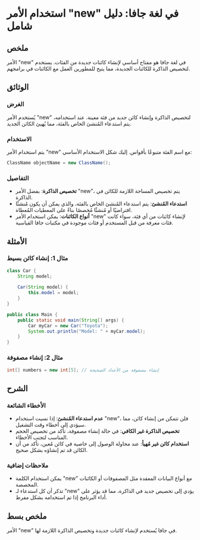 <!--
Meta Description: # استخدام الأمر "new" في لغة جافا: دليل شامل ## ملخص الأمر "new" في لغة جافا هو مفتاح أساسي لإنشاء كائنات جديدة من الفئات. يستخدم لتخصيص الذاكرة للكائ...
Meta Keywords: new, الأمر, الذاكرة, استخدام, نشئ
-->

# استخدام الأمر "new" في لغة جافا: دليل شامل

## ملخص
الأمر "new" في لغة جافا هو مفتاح أساسي لإنشاء كائنات جديدة من الفئات. يستخدم لتخصيص الذاكرة للكائنات الجديدة، مما يتيح للمطورين العمل مع الكائنات في برامجهم.

## الوثائق
### الغرض
يُستخدم الأمر "new" لتخصيص الذاكرة وإنشاء كائن جديد من فئة معينة. عند استخدامه، يتم استدعاء المُنشئ الخاص بالفئة، مما يُهيئ الكائن الجديد.

### الاستخدام
يتم استخدام الأمر "new" مع اسم الفئة متبوعًا بأقواس. إليك شكل الاستخدام الأساسي:

```java
ClassName objectName = new ClassName();
```

### التفاصيل
- **تخصيص الذاكرة**: بفضل الأمر "new"، يتم تخصيص المساحة اللازمة للكائن في الذاكرة.
- **استدعاء المُنشئ**: يتم استدعاء المُنشئ الخاص بالفئة، والذي يمكن أن يكون مُنشئًا افتراضيًا أو مُنشئًا مُخصصًا بناءً على المعطيات المُعطاة.
- **أنواع الكائنات**: يمكن استخدام الأمر "new" لإنشاء كائنات من أي فئة، سواء كانت فئات معرفة من قبل المستخدم أو فئات موجودة في مكتبات جافا القياسية.

## الأمثلة
### مثال 1: إنشاء كائن بسيط
```java
class Car {
    String model;
    
    Car(String model) {
        this.model = model;
    }
}

public class Main {
    public static void main(String[] args) {
        Car myCar = new Car("Toyota");
        System.out.println("Model: " + myCar.model);
    }
}
```

### مثال 2: إنشاء مصفوفة
```java
int[] numbers = new int[5]; // إنشاء مصفوفة من الأعداد الصحيحة
```

## الشرح
### الأخطاء الشائعة
- **عدم استدعاء المُنشئ**: إذا نسيت استخدام "new"، فلن تتمكن من إنشاء كائن، مما سيؤدي إلى أخطاء وقت التشغيل.
- **تخصيص الذاكرة غير الكافي**: في حالة إنشاء مصفوفة، تأكد من تخصيص الحجم المناسب لتجنب الأخطاء.
- **استخدام كائن غير مُهيأ**: عند محاولة الوصول إلى خاصية في كائن مُعين، تأكد من أن الكائن قد تم إنشاؤه بشكل صحيح.

### ملاحظات إضافية
- يمكن استخدام الكلمة "new" مع أنواع البيانات المعقدة مثل المصفوفات أو الكائنات المخصصة.
- تذكر أن كل استدعاء لـ "new" يؤدي إلى تخصيص جديد في الذاكرة، مما قد يؤثر على أداء البرنامج إذا تم استخدامه بشكل مفرط.

## ملخص بسط
الأمر "new" في جافا يُستخدم لإنشاء كائنات جديدة وتخصيص الذاكرة اللازمة لها.
